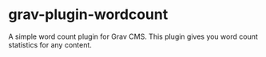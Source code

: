 # grav-plugin-wordcount
A simple word count plugin for Grav CMS. This plugin gives you word count statistics for any content.
